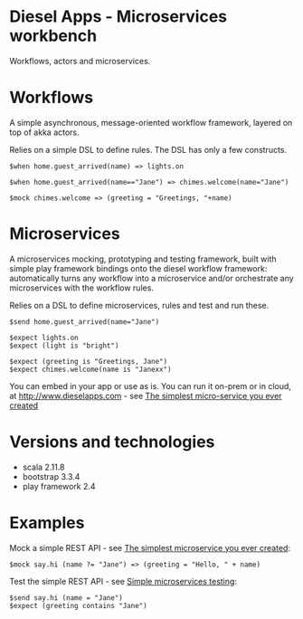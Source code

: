 Diesel Apps - Microservices workbench
====================================

Workflows, actors and microservices.

Workflows
=========

A simple asynchronous, message-oriented workflow framework, layered on top of akka actors.

Relies on a simple DSL to define rules. The DSL has only a few constructs.

```
$when home.guest_arrived(name) => lights.on

$when home.guest_arrived(name=="Jane") => chimes.welcome(name="Jane")

$mock chimes.welcome => (greeting = "Greetings, "+name)
```

Microservices
=============

A microservices mocking, prototyping and testing framework, built with simple play framework bindings onto the diesel workflow framework: automatically turns any workflow into a microservice and/or orchestrate any microservices with the workflow rules.

Relies on a DSL to define microservices, rules and test and run these.

```
$send home.guest_arrived(name="Jane")

$expect lights.on
$expect (light is "bright")

$expect (greeting is "Greetings, Jane")
$expect chimes.welcome(name is "Janexx")
```

You can embed in your app or use as is. You can run it on-prem or in cloud, at http://www.dieselapps.com - see [The simplest micro-service you ever created](http://www.dieselapps.com/wiki/Cool_Scala/The_one-liner_microservice)


Versions and technologies
========================

- scala 2.11.8
- bootstrap 3.3.4
- play framework 2.4

Examples
========

Mock a simple REST API - see [The simplest microservice you ever created](http://www.dieselapps.com/wiki/Cool_Scala/The_one-liner_microservice):

```
$mock say.hi (name ?= "Jane") => (greeting = "Hello, " + name)
```

Test the simple REST API - see [Simple microservices testing](http://www.dieselapps.com/wiki/Cool_Scala/Simple_microservices_testing):

```
$send say.hi (name = "Jane")
$expect (greeting contains "Jane")
```


